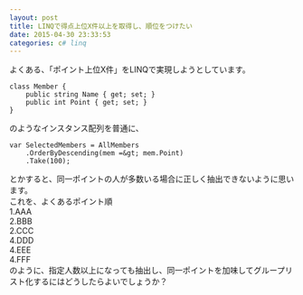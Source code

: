 ```yaml
---
layout: post
title: LINQで得点上位X件以上を取得し、順位をつけたい
date: 2015-04-30 23:33:53
categories: c# linq
---
```

<p>よくある、「ポイント上位X件」をLINQで実現しようとしています。</p>

```
class Member {
    public string Name { get; set; }
    public int Point { get; set; }
}
```

<p>のようなインスタンス配列を普通に、</p>

```
var SelectedMembers = AllMembers
    .OrderByDescending(mem =&gt; mem.Point)
    .Take(100);
```

<p>とかすると、同一ポイントの人が多数いる場合に正しく抽出できないように思います。<br>
これを、よくあるポイント順<br>
1.AAA<br>
2.BBB<br>
2.CCC<br>
4.DDD<br>
4.EEE<br>
4.FFF<br>
のように、指定人数以上になっても抽出し、同一ポイントを加味してグループリスト化するにはどうしたらよいでしょうか？</p>

